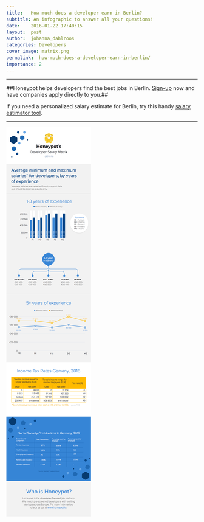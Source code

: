 ```yaml
---
title:   How much does a developer earn in Berlin?
subtitle: An infographic to answer all your questions!
date:    2016-01-22 17:40:15
layout:  post
author:  johanna_dahlroos
categories: Developers
cover_image: matrix.png
permalink:  how-much-does-a-developer-earn-in-berlin/
importance: 2
---
```


* * *

##Honeypot helps developers find the best jobs in Berlin. [Sign-up][1] now and have companies apply directly to you.##

If you need a personalized salary estimate for Berlin, try this handy [salary estimator tool][2].

* * *

![developer-salaries-berlin](/assets/images/how-much-does-a-developer-earn.png)

[1]: https://www.honeypot.io/users/sign_up/?utm_source=blogsal
[2]: http://www.whatamiworth.io/
